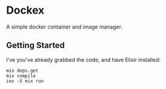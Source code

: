 # Dockex

A simple docker container and image manager.

## Getting Started

I've you've already grabbed the code, and have Elixir installed:

```shell
mix deps.get
mix compile
iex -S mix run
```
